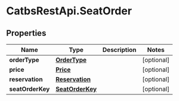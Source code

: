 # CatbsRestApi.SeatOrder

## Properties
Name | Type | Description | Notes
------------ | ------------- | ------------- | -------------
**orderType** | [**OrderType**](OrderType.md) |  | [optional] 
**price** | [**Price**](Price.md) |  | [optional] 
**reservation** | [**Reservation**](Reservation.md) |  | [optional] 
**seatOrderKey** | [**SeatOrderKey**](SeatOrderKey.md) |  | [optional] 


